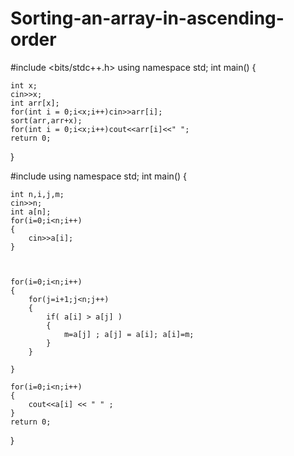 # Sorting-an-array-in-ascending-order

#include <bits/stdc++.h>
 using namespace std;
 int main()
{

    int x;
    cin>>x;
    int arr[x];
    for(int i = 0;i<x;i++)cin>>arr[i];
    sort(arr,arr+x);
    for(int i = 0;i<x;i++)cout<<arr[i]<<" ";
    return 0;
    
}



#include <iostream>
using namespace std;
int main()
{


    int n,i,j,m;
    cin>>n;
    int a[n];
    for(i=0;i<n;i++)
    {
        cin>>a[i];
    }



    for(i=0;i<n;i++)
    {
        for(j=i+1;j<n;j++)
        {
            if( a[i] > a[j] )
            {
                m=a[j] ; a[j] = a[i]; a[i]=m;
            }
        }

    }

    for(i=0;i<n;i++)
    {
        cout<<a[i] << " " ;
    }
    return 0;
}
